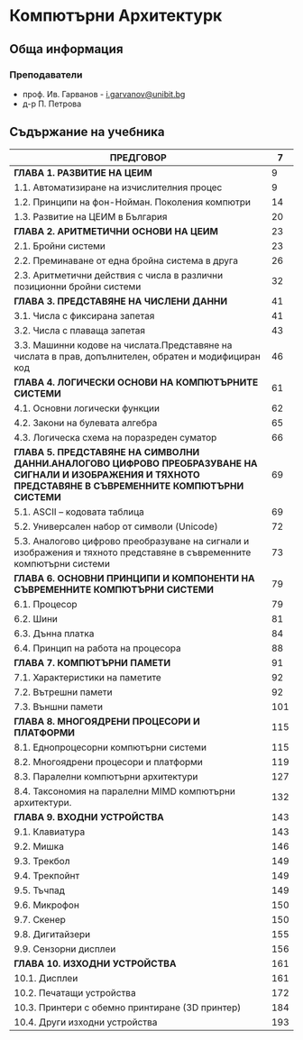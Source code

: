 # Компютърни Архитектурк

## Обща информация

### Преподаватели

- проф. Ив. Гарванов - <i.garvanov@unibit.bg>
- д-р П. Петрова

## Съдържание на учебника

| **ПРЕДГОВОР**                                                                                                                                               | 7   |
| ----------------------------------------------------------------------------------------------------------------------------------------------------------- | --- |
| **ГЛАВА 1. РАЗВИТИЕ НА ЦЕИМ**                                                                                                                               | 9   |
| 1.1. Автоматизиране на изчислителния процес                                                                                                                 | 9   |
| 1.2. Принципи на фон-Нойман. Поколения компютри                                                                                                             | 14  |
| 1.3. Развитие на ЦЕИМ в България                                                                                                                            | 20  |
| **ГЛАВА 2. АРИТМЕТИЧНИ ОСНОВИ НА ЦЕИМ**                                                                                                                     | 23  |
| 2.1. Бройни системи                                                                                                                                         | 23  |
| 2.2. Преминаване от една бройна система в друга                                                                                                             | 26  |
| 2.3. Аритметични действия с числа в различни позиционни бройни системи                                                                                      | 32  |
| **ГЛАВА 3. ПРЕДСТАВЯНЕ НА ЧИСЛЕНИ ДАННИ**                                                                                                                   | 41  |
| 3.1. Числа с фиксирана запетая                                                                                                                              | 41  |
| 3.2. Числа с плаваща запетая                                                                                                                                | 43  |
| 3.3. Машинни кодове на числата.Представяне на числата в прав, допълнителен, обратен и модифициран код                                                       | 46  |
| **ГЛАВА 4. ЛОГИЧЕСКИ ОСНОВИ НА КОМПЮТЪРНИТЕ СИСТЕМИ**                                                                                                       | 61  |
| 4.1. Основни логически функции                                                                                                                              | 62  |
| 4.2. Закони на булевата алгебра                                                                                                                             | 65  |
| 4.3. Логическа схема на поразреден суматор                                                                                                                  | 66  |
| **ГЛАВА 5. ПРЕДСТАВЯНЕ НА СИМВОЛНИ ДАННИ.АНАЛОГОВО ЦИФРОВО ПРЕОБРАЗУВАНЕ НА СИГНАЛИ И ИЗОБРАЖЕНИЯ И ТЯХНОТО ПРЕДСТАВЯНЕ В СЪВРЕМЕННИТЕ КОМПЮТЪРНИ СИСТЕМИ** | 69  |
| 5.1. ASCII – кодовата таблица                                                                                                                               | 69  |
| 5.2. Универсален набор от символи (Unicode)                                                                                                                 | 72  |
| 5.3. Аналогово цифрово преобразуване на сигнали и изображения и тяхното представяне в съвременните компютърни системи                                       | 73  |
| **ГЛАВА 6. ОСНОВНИ ПРИНЦИПИ И КОМПОНЕНТИ НА** **СЪВРЕМЕННИТЕ КОМПЮТЪРНИ СИСТЕМИ**                                                                           | 79  |
| 6.1. Процесор                                                                                                                                               | 79  |
| 6.2. Шини                                                                                                                                                   | 81  |
| 6.3. Дънна платка                                                                                                                                           | 84  |
| 6.4. Принцип на работа на процесора                                                                                                                         | 88  |
| **ГЛАВА 7. КОМПЮТЪРНИ ПАМЕТИ**                                                                                                                              | 91  |
| 7.1. Характеристики на паметите                                                                                                                             | 92  |
| 7.2. Вътрешни памети                                                                                                                                        | 92  |
| 7.3. Външни памети                                                                                                                                          | 101 |
| **ГЛАВА 8. МНОГОЯДРЕНИ ПРОЦЕСОРИ И ПЛАТФОРМИ**                                                                                                              | 115 |
| 8.1. Еднопроцесорни компютърни системи                                                                                                                      | 115 |
| 8.2. Многоядрени процесори и платформи                                                                                                                      | 119 |
| 8.3. Паралелни компютърни архитектури                                                                                                                       | 127 |
| 8.4. Таксономия на паралелни MIMD компютърни архитектури.                                                                                                   | 132 |
| **ГЛАВА 9. ВХОДНИ УСТРОЙСТВА**                                                                                                                              | 143 |
| 9.1. Клавиатура                                                                                                                                             | 143 |
| 9.2. Мишка                                                                                                                                                  | 146 |
| 9.3. Трекбол                                                                                                                                                | 149 |
| 9.4. Трекпойнт                                                                                                                                              | 149 |
| 9.5. Тъчпад                                                                                                                                                 | 149 |
| 9.6. Микрофон                                                                                                                                               | 150 |
| 9.7. Скенер                                                                                                                                                 | 150 |
| 9.8. Дигитайзери                                                                                                                                            | 155 |
| 9.9. Сензорни дисплеи                                                                                                                                       | 156 |
| **ГЛАВА 10. ИЗХОДНИ УСТРОЙСТВА**                                                                                                                            | 161 |
| 10.1. Дисплеи                                                                                                                                               | 161 |
| 10.2. Печатащи устройства                                                                                                                                   | 172 |
| 10.3. Принтери с обемно принтиране (3D принтер)                                                                                                             | 184 |
| 10.4. Други изходни устройства                                                                                                                              | 193 |
